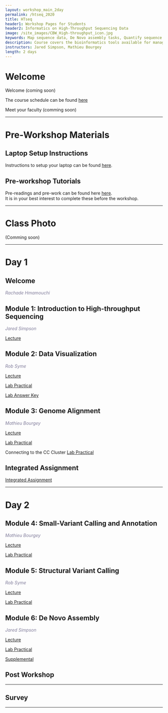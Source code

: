 ```yaml
---
layout: workshop_main_2day
permalink: /htseq_2020
title: HTseq
header1: Workshop Pages for Students
header2: Informatics on High-Throughput Sequencing Data
image: /site_images/CBW_High-throughput_icon.jpg
keywords: Map sequence data, De Novo assembly tasks, Quantify sequence data
description: Course covers the bioinformatics tools available for managing and interpreting high-throughput sequencing data, where the focus is on Illumina reads although information is applicable to all sequencer reads. 
instructors: Jared Simpson, Mathieu Bourgey
length: 2 days
---
```


# Welcome <a id="welcome"></a>

Welcome (coming soon)

The course schedule can be found [here](https://bioinformaticsdotca.github.io/htseq_2020_schedule)

Meet your faculty (comming soon)
  

***

# Pre-Workshop Materials <a id="preworkshop"></a>

## Laptop Setup Instructions

Instructions to setup your laptop can be found [here](https://bioinformaticsdotca.github.io/htseq_2020_installation).

## Pre-workshop Tutorials

Pre-readings and pre-work can be found here [here](https://bioinformaticsdotca.github.io/htseq_2020_prework).  
It is in your best interest to complete these before the workshop.

***

# Class Photo
 
(Comming soon)

***

# Day 1 <a id="day1"></a>

## Welcome

*<font color="#827e9c">Rachade Hmamouchi</font>*


## Module 1: Introduction to High-throughput Sequencing

*<font color="#827e9c">Jared Simpson</font>* 

[Lecture]()

## Module 2: Data Visualization

*<font color="#827e9c">Rob Syme</font>* 

[Lecture]()

[Lab Practical](https://bioinformaticsdotca.github.io/htseq_2020_module2_lab)

[Lab Answer Key](https://bioinformaticsdotca.github.io/htseq_2020_module2_lab_answers)   
  

## Module 3: Genome Alignment

*<font color="#827e9c">Mathieu Bourgey</font>* 

[Lecture](https://drive.google.com/file/d/1mD0tmJlTMELSOSrDY-4Z8RIT5kNabgE9/view?usp=sharing)

[Lab Practical](https://bioinformaticsdotca.github.io/htseq_2020_module3_lab) 

Connecting to the CC Cluster 
[Lab Practical](https://github.com/bioinformatics-ca/HTseq_2020/blob/master/CC_cloud.md)

## Integrated Assignment

[Integrated Assignment]()    

***

# Day 2 <a id="day2"></a>

## Module 4: Small-Variant Calling and Annotation

*<font color="#827e9c">Mathieu Bourgey</font>* 

[Lecture]()

[Lab Practical](https://bioinformaticsdotca.github.io/htseq_2020_module4_lab)  

## Module 5: Structural Variant Calling

*<font color="#827e9c">Rob Syme</font>* 

[Lecture]()

[Lab Practical](https://bioinformaticsdotca.github.io/htseq_2020_module5_lab)  

## Module 6: De Novo Assembly

*<font color="#827e9c">Jared Simpson</font>* 

[Lecture]()

[Lab Practical](https://bioinformaticsdotca.github.io/htseq_2020_module6_lab)

[Supplemental](https://bioinformaticsdotca.github.io/htseq_2020_module6_lab_supplement)

## Post Workshop 
***

## Survey
***



  
  
